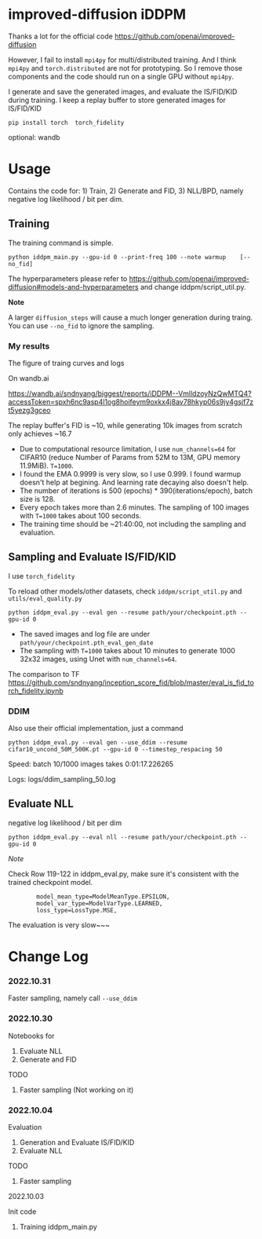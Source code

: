 # improved-diffusion iDDPM

Thanks a lot for the official code https://github.com/openai/improved-diffusion

However, I fail to install `mpi4py` for multi/distributed training. And I think `mpi4py` and `torch.distributed` are not for prototyping. So I remove those components and the code should run on a single GPU without `mpi4py`.

I generate and save the generated images, and evaluate the IS/FID/KID during training. I keep a replay buffer to store generated images for IS/FID/KID


```
pip install torch  torch_fidelity
```

optional: wandb

# Usage

Contains the code for: 1) Train, 2) Generate and FID, 3) NLL/BPD, namely negative log likelihood / bit per dim.

## Training

The training command is simple.

```
python iddpm_main.py --gpu-id 0 --print-freq 100 --note warmup    [--no_fid]
```

The hyperparameters please refer to https://github.com/openai/improved-diffusion#models-and-hyperparameters 
and change iddpm/script_util.py. 

**Note** 

A larger `diffusion_steps` will cause a much longer generation during traing.  You can use `--no_fid` to ignore the sampling.


### My results

The figure of traing curves and logs

On wandb.ai

https://wandb.ai/sndnyang/biggest/reports/iDDPM--VmlldzoyNzQwMTQ4?accessToken=spxh6nc9asp4l1og8hoifeym9oxkx4j8av78hkyp06s9jy4gsjf7zt5yezg3gceo

The replay buffer's FID is ~10, while  generating 10k images from scratch only achieves ~16.7

- Due to computational resource limitation, I use `num_channels=64` for CIFAR10 (reduce Number of Params from 52M to 13M, GPU memory 11.9MiB). `T=1000`.
- I found the EMA 0.9999 is very slow, so I use 0.999.  I found warmup doesn't help at begining. And learning rate decaying also doesn't help.
- The number of iterations is 500 (epochs) * 390(iterations/epoch), batch size is 128. 
- Every epoch takes more than 2.6 minutes. The sampling of 100 images with `T=1000` takes about 100 seconds.
- The training time should be ~21:40:00, not including the sampling and evaluation.



## Sampling and Evaluate IS/FID/KID

I use ```torch_fidelity``` 

To reload other models/other datasets, check `iddpm/script_util.py` and `utils/eval_quality.py`

```
python iddpm_eval.py --eval gen --resume path/your/checkpoint.pth --gpu-id 0
```

- The saved images and log file are under `path/your/checkpoint.pth_eval_gen_date`
- The sampling with `T=1000` takes about 10 minutes to generate 1000 32x32 images, using Unet with `num_channels=64`. 

The comparison to TF https://github.com/sndnyang/inception_score_fid/blob/master/eval_is_fid_torch_fidelity.ipynb 

### DDIM

Also use their official implementation, just a command

```
python iddpm_eval.py --eval gen --use_ddim --resume cifar10_uncond_50M_500K.pt --gpu-id 0 --timestep_respacing 50
```

Speed: batch 10/1000 images takes 0:01:17.226265

Logs: logs/ddim_sampling_50.log

## Evaluate NLL 

negative log likelihood / bit per dim

```
python iddpm_eval.py --eval nll --resume path/your/checkpoint.pth --gpu-id 0
```

*Note*

Check Row 119-122 in iddpm_eval.py, make sure it's consistent with the trained checkpoint model.
```
        model_mean_type=ModelMeanType.EPSILON,
        model_var_type=ModelVarType.LEARNED,
        loss_type=LossType.MSE,
```

The evaluation is very slow~~~

# Change Log

### 2022.10.31

Faster sampling, namely call `--use_ddim` 

### 2022.10.30

Notebooks for 

1. Evaluate NLL
2. Generate and FID

TODO

1. Faster sampling (Not working on it)


### 2022.10.04

Evaluation

1. Generation and Evaluate IS/FID/KID
2. Evaluate NLL

TODO

1. Faster sampling

2022.10.03

Init code

1. Training  iddpm_main.py